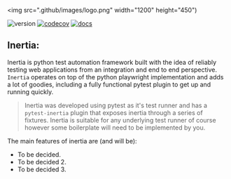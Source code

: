 <img src=".github/images/logo.png" width="1200" height="450")

![version](https://img.shields.io/pypi/v/inertia?color=%2342f54b&label=asserto&style=flat-square)
[![codecov](https://codecov.io/gh/symonk/inertia/branch/main/graph/badge.svg)](https://codecov.io/gh/symonk/inertia)
[![docs](https://img.shields.io/badge/documentation-online-brightgreen.svg)](https://symonk.github.io/inertia/)

## Inertia:

Inertia is python test automation framework built with the idea of reliably testing web applications from an
integration and end to end perspective.  `Inertia` operates on top of the python playwright implementation and
adds a lot of goodies, including a fully functional pytest plugin to get up and running quickly.

>Inertia was developed using pytest as it's test runner and has a `pytest-inertia` plugin that exposes inertia
>through a series of fixtures.  Inertia is suitable for any underlying test runner of course however some boilerplate
> will need to be implemented by you.

The main features of inertia are (and will be):

+ To be decided.
+ To be decided 2.
+ To be decided 3.
